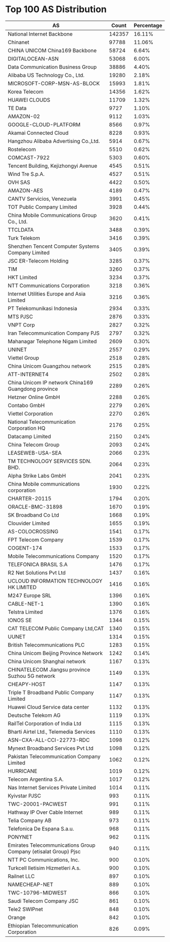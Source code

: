 # Top 100 AS Distribution
| AS | Count | Percentage |
|----|----|----|
| National Internet Backbone | 142357 | 16.11% |
| Chinanet | 97788 | 11.06% |
| CHINA UNICOM China169 Backbone | 58724 | 6.64% |
| DIGITALOCEAN-ASN | 53068 | 6.00% |
| Data Communication Business Group | 38886 | 4.40% |
| Alibaba US Technology Co., Ltd. | 19280 | 2.18% |
| MICROSOFT-CORP-MSN-AS-BLOCK | 15993 | 1.81% |
| Korea Telecom | 14356 | 1.62% |
| HUAWEI CLOUDS | 11709 | 1.32% |
| TE Data | 9727 | 1.10% |
| AMAZON-02 | 9112 | 1.03% |
| GOOGLE-CLOUD-PLATFORM | 8566 | 0.97% |
| Akamai Connected Cloud | 8228 | 0.93% |
| Hangzhou Alibaba Advertising Co.,Ltd. | 5914 | 0.67% |
| Rostelecom | 5510 | 0.62% |
| COMCAST-7922 | 5303 | 0.60% |
| Tencent Building, Kejizhongyi Avenue | 4545 | 0.51% |
| Wind Tre S.p.A. | 4527 | 0.51% |
| OVH SAS | 4422 | 0.50% |
| AMAZON-AES | 4189 | 0.47% |
| CANTV Servicios, Venezuela | 3991 | 0.45% |
| TOT Public Company Limited | 3928 | 0.44% |
| China Mobile Communications Group Co., Ltd. | 3620 | 0.41% |
| TTCLDATA | 3488 | 0.39% |
| Turk Telekom | 3416 | 0.39% |
| Shenzhen Tencent Computer Systems Company Limited | 3405 | 0.39% |
| JSC ER-Telecom Holding | 3285 | 0.37% |
| TIM | 3260 | 0.37% |
| HKT Limited | 3234 | 0.37% |
| NTT Communications Corporation | 3218 | 0.36% |
| Internet Utilities Europe and Asia Limited | 3216 | 0.36% |
| PT Telekomunikasi Indonesia | 2934 | 0.33% |
| MTS PJSC | 2876 | 0.33% |
| VNPT Corp | 2827 | 0.32% |
| Iran Telecommunication Company PJS | 2797 | 0.32% |
| Mahanagar Telephone Nigam Limited | 2609 | 0.30% |
| UNINET | 2557 | 0.29% |
| Viettel Group | 2518 | 0.28% |
| China Unicom Guangzhou network | 2515 | 0.28% |
| ATT-INTERNET4 | 2502 | 0.28% |
| China Unicom IP network China169 Guangdong province | 2289 | 0.26% |
| Hetzner Online GmbH | 2288 | 0.26% |
| Contabo GmbH | 2279 | 0.26% |
| Viettel Corporation | 2270 | 0.26% |
| National Telecommunication Corporation HQ | 2176 | 0.25% |
| Datacamp Limited | 2150 | 0.24% |
| China Telecom Group | 2093 | 0.24% |
| LEASEWEB-USA-SEA | 2066 | 0.23% |
| TM TECHNOLOGY SERVICES SDN. BHD. | 2064 | 0.23% |
| Alpha Strike Labs GmbH | 2041 | 0.23% |
| China Mobile communications corporation | 1930 | 0.22% |
| CHARTER-20115 | 1794 | 0.20% |
| ORACLE-BMC-31898 | 1670 | 0.19% |
| SK Broadband Co Ltd | 1668 | 0.19% |
| Clouvider Limited | 1655 | 0.19% |
| AS-COLOCROSSING | 1541 | 0.17% |
| FPT Telecom Company | 1539 | 0.17% |
| COGENT-174 | 1533 | 0.17% |
| Mobile Telecommunications Company | 1520 | 0.17% |
| TELEFONICA BRASIL S.A | 1476 | 0.17% |
| R2 Net Solutions Pvt Ltd | 1437 | 0.16% |
| UCLOUD INFORMATION TECHNOLOGY HK LIMITED | 1416 | 0.16% |
| M247 Europe SRL | 1396 | 0.16% |
| CABLE-NET-1 | 1390 | 0.16% |
| Telstra Limited | 1376 | 0.16% |
| IONOS SE | 1344 | 0.15% |
| CAT TELECOM Public Company Ltd,CAT | 1340 | 0.15% |
| UUNET | 1314 | 0.15% |
| British Telecommunications PLC | 1283 | 0.15% |
| China Unicom Beijing Province Network | 1242 | 0.14% |
| China Unicom Shanghai network | 1167 | 0.13% |
| CHINATELECOM Jiangsu province Suzhou 5G network | 1149 | 0.13% |
| CHEAPY-HOST | 1147 | 0.13% |
| Triple T Broadband Public Company Limited | 1147 | 0.13% |
| Huawei Cloud Service data center | 1132 | 0.13% |
| Deutsche Telekom AG | 1119 | 0.13% |
| RailTel Corporation of India Ltd | 1115 | 0.13% |
| Bharti Airtel Ltd., Telemedia Services | 1110 | 0.13% |
| ASN-CXA-ALL-CCI-22773-RDC | 1098 | 0.12% |
| Mynext Broadband Services Pvt Ltd | 1098 | 0.12% |
| Pakistan Telecommunication Company Limited | 1062 | 0.12% |
| HURRICANE | 1019 | 0.12% |
| Telecom Argentina S.A. | 1017 | 0.12% |
| Nas Internet Services Private Limited | 1014 | 0.11% |
| Kyivstar PJSC | 993 | 0.11% |
| TWC-20001-PACWEST | 991 | 0.11% |
| Hathway IP Over Cable Internet | 989 | 0.11% |
| Telia Company AB | 973 | 0.11% |
| Telefonica De Espana S.a.u. | 968 | 0.11% |
| PONYNET | 962 | 0.11% |
| Emirates Telecommunications Group Company (etisalat Group) Pjsc | 940 | 0.11% |
| NTT PC Communications, Inc. | 900 | 0.10% |
| Turkcell Iletisim Hizmetleri A.s. | 900 | 0.10% |
| Railnet LLC | 897 | 0.10% |
| NAMECHEAP-NET | 889 | 0.10% |
| TWC-10796-MIDWEST | 866 | 0.10% |
| Saudi Telecom Company JSC | 861 | 0.10% |
| Tele2 SWIPnet | 848 | 0.10% |
| Orange | 842 | 0.10% |
| Ethiopian Telecommunication Corporation | 826 | 0.09% |
